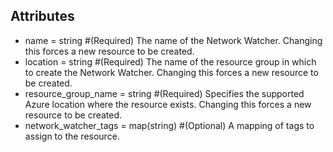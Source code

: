 ## Attributes

- name                 = string      #(Required) The name of the Network Watcher. Changing this forces a new resource to be created.
- location             = string      #(Required) The name of the resource group in which to create the Network Watcher. Changing this forces a new resource to be created.
- resource_group_name  = string      #(Required) Specifies the supported Azure location where the resource exists. Changing this forces a new resource to be created.
- network_watcher_tags = map(string) #(Optional) A mapping of tags to assign to the resource.